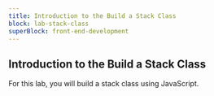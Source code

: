 ```yaml
---
title: Introduction to the Build a Stack Class
block: lab-stack-class
superBlock: front-end-development
---
```


## Introduction to the Build a Stack Class

For this lab, you will build a stack class using JavaScript.
